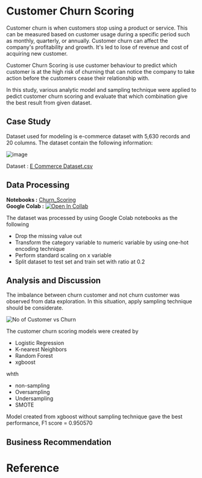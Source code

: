 # Customer Churn Scoring
Customer churn is when customers stop using a product or service. This can be measured based on customer usage during a specific period such as monthly, quarterly, or annually. Customer churn can affect the company's profitability and growth. It's led to lose of revenue and cost of acquiring new customer.

Customer Churn Scoring is use customer behaviour to predict which customer is at the high risk of churning that can notice the company to take action before the customers cease their relationship with.

In this study, various analytic model and sampling technique were applied to pedict customer churn scoring and evaluate that which combination give the best result from given dataset. 

## Case Study
Dataset used for modeling is e-commerce dataset with 5,630 records and 20 columns.
The dataset contain the following information:
  
![image](https://github.com/ZeroGravigra/MADT8101-Customer-Analytics/assets/136248978/e3f03648-2679-412e-b91b-5158c62f0963)

Dataset : [E Commerce Dataset.csv](https://github.com/ZeroGravigra/MADT8101-Customer-Analytics/blob/b4655e98244ed383e18cac3bb69176de3bb728bd/Homework%203%20Customer%20Churn%20Scoring/Raw%20Data/E%20Commerce%20Dataset.csv)

## Data Processing
**Notebooks :** [Churn_Scoring](https://github.com/ZeroGravigra/MADT8101-Customer-Analytics/blob/c5b8ec09920fe8200742c9bba15cb068392cdf48/Homework%203%20Customer%20Churn%20Scoring/Raw%20Data/Churn_Scoring.ipynb)  
**Google Colab :** [![Open In Collab](https://colab.research.google.com/assets/colab-badge.svg)](https://colab.research.google.com/github/ZeroGravigra/MADT8101-Customer-Analytics/blob/main/Homework%203%20Customer%20Churn%20Scoring/Raw%20Data/Churn_Scoring.ipynb)

The dataset was processed by using Google Colab notebooks as the following
* Drop the missing value out
* Transform the category variable to numeric variable by using one-hot encoding technique
* Perform standard scaling on x variable
* Split dataset to test set and train set with ratio at 0.2

## Analysis and Discussion
The imbalance between churn customer and not churn customer was observed from data exploration. In this situation, apply sampling technique should be considerate. 

![No of Customer vs Churn](https://github.com/ZeroGravigra/MADT8101-Customer-Analytics/assets/136248978/207975d0-9b25-4feb-a221-7aec46a64ac7)

The customer churn scoring models were created by
* Logistic Regression
* K-nearest Neighbors
* Random Forest
* xgboost

whth 
* non-sampling
* Oversampling
* Undersampling
* SMOTE

Model created from xgboost without sampling technique gave the best performance, F1 score = 0.950570



## Business Recommendation



# Reference
